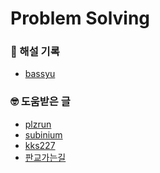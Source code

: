 # Problem Solving

### 📝 해설 기록
- <a href="https://bassyu.tistory.com/category/PS">
    bassyu
  </a>

### 🤓 도움받은 글
- <a href="https://plzrun.tistory.com/entry/%EC%95%8C%EA%B3%A0%EB%A6%AC%EC%A6%98-%EB%AC%B8%EC%A0%9C%ED%92%80%EC%9D%B4PS-%EC%8B%9C%EC%9E%91%ED%95%98%EA%B8%B0">
    plzrun
  <a/>
- <a href="https://subinium.github.io/how-to-study-problem-solving/">
    subinium
  <a/>
- <a href="https://blog.naver.com/kks227/220769870195">
    kks227
  <a/>
- <a href="https://cafe.naver.com/startdevelopercareer/6">
    판교가는길
  <a/>
